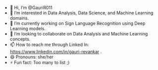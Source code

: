 - 👋 Hi, I’m @GauriR011
- 👀 I’m interested in Data Analysis, Data Science, and Machine Learning domains.
- 🌱 I’m currently working on Sign Language Recognition using Deep Learning models.
- 💞️ I’m looking to collaborate on Data Analysis and Machine Learning concepts.
- 📫 How to reach me through Linked In: https://www.linkedin.com/in/gauri-revankar .
- 😄 Pronouns: she/her
- ⚡ Fun fact: Too many to list ;)

<!---
GauriR011/GauriR011 is a ✨ special ✨ repository because its `README.md` (this file) appears on your GitHub profile.
You can click the Preview link to take a look at your changes.
--->
